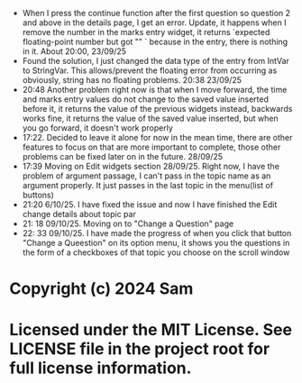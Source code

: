 <!DOCTYPE html>
<html>
<body>

<ul>
  <li>When I press the continue function after the first question so question 2 and above in the details page, I get an error. Update, it happens when I remove the number in the marks entry widget, it returns `expected floating-point number but got "" ` because in the entry, there is nothing in it. About 20:00, 23/09/25
</li>
<li>Found the solution, I just changed the data type of the entry from IntVar to StringVar. This allows/prevent the floating error from occurring as obviously, string has no floating problems. 20:38 23/09/25</li>

<li>20:48 Another problem right now is that when I move forward, the time and marks entry values do not change to the saved value inserted before it, it returns the value of the previous widgets instead, backwards works fine, it returns the value of the saved value inserted, but when you go forward, it doesn't work properly
</li>
<li>17:22. Decided to leave it alone for now in the mean time, there are other features to focus on that are more important to complete, those other problems can be fixed later on in the future. 28/09/25</li>

<li>17:39 Moving on Edit widgets section 28/09/25. Right now, I have the problem of argument passage, I can't pass in the topic name as an argument properly. It just passes in the last topic in the menu(list of buttons)</li>
<li>21:20 6/10/25. I have fixed the issue and now I have finished the Edit change details about topic par</li>

<li>21: 18 09/10/25. Moving on to "Change a Question" page</li>
<li>22: 33 09/10/25. I have made the progress of when you click that button "Change a Queestion" on its option menu, it shows you the questions in the form of a checkboxes of that topic you choose on the scroll window</li>
</ul>

# Copyright (c) 2024 Sam
# Licensed under the MIT License. See LICENSE file in the project root for full license information.

